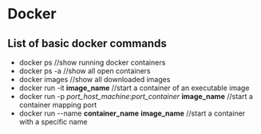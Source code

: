 # Docker
## List of basic docker commands

* docker ps  //show running docker containers
* docker ps -a //show all open containers
* docker images //show all downloaded images
* docker run -it **image_name** //start a container of an executable image
* docker run -p *port_host_machine*:*port_container* **image_name** //start a container mapping port
* docker run --name **container_name** **image_name** //start a container with a specific name

